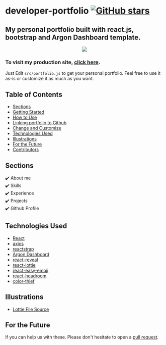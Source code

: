 # developer-portfolio <a href="https://github.com/farinas09/portfolio/main/LICENSE"><img alt="GitHub stars" src="https://img.shields.io/github/stars/farinas09/portfolio"></a> 
## My personal portfolio built with react.js, bootstrap and Argon Dashboard template.

<p align="center">
  <kbd>
    <img src="https://github.com/farinas09/portfolio/main/picture.PNG"></img>
  </kbd>
</p>

### To visit my production site, **[click here](https://farinas09.github.io/portfolio/)**.

Just Edit `src/portfolio.js` to get your personal portfolio. Feel free to use it as-is or customize it as much as you want.

## Table of Contents
- [Sections](#sections)
- [Getting Started](#getting-started)
- [How to Use](#how-to-use)
- [Linking portfolio to Github](#linking-portfolio-to-github)
- [Change and Customize](#change-and-customize-every-section-according-to-your-need)
- [Technologies Used](#technologies-used)
- [Illustrations](#illustrations)
- [For the Future](#for-the-future)
- [Contributors](#project-maintainers)

## Sections
✔️ About me\
✔️ Skills\
✔️ Experience\
✔️ Projects\
✔️ Github Profile



## Technologies Used 

- [React](https://reactjs.org/)
- [axios](https://www.npmjs.com/package/axios)
- [reactstrap](https://reactstrap.github.io/)
- [Argon Dashboard](https://www.creative-tim.com/product/argon-dashboard)
- [react-reveal](https://www.react-reveal.com/)
- [react-lottie](https://www.npmjs.com/package/react-lottie)
- [react-easy-emoji](https://github.com/appfigures/react-easy-emoji)
- [react-headroom](https://github.com/KyleAMathews/react-headroom)
- [color-thief](https://github.com/lokesh/color-thief)

## Illustrations
- [Lottie File Source](https://lottiefiles.com)

## For the Future
If you can help us with these. Please don't hesitate to open a [pull request](https://github.com/saadpasta/developerFolio/pulls).
